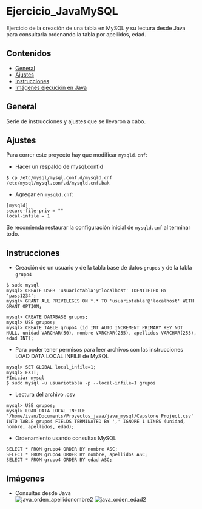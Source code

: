 # Ejercicio_JavaMySQL
Ejercicio de la creación de una tabla en MySQL y su lectura desde Java para consultarla ordenando la tabla por apellidos, edad.

## Contenidos
* [General](#general)
* [Ajustes](#ajustes)
* [Instrucciones](#instrucciones)
* [Imágenes ejecución en Java](#imágenes)

## General
Serie de instrucciones y ajustes que se llevaron a cabo.

## Ajustes
Para correr este proyecto hay que modificar ``` mysqld.cnf ```:
* Hacer un respaldo de mysql.conf.d
```
$ cp /etc/mysql/mysql.conf.d/mysqld.cnf /etc/mysql/mysql.conf.d/mysqld.cnf.bak
```
* Agregar en ``` mysqld.cnf ```:
```
[mysqld]
secure-file-priv = ""
local-infile = 1 
```
Se recomienda restaurar la configuración inicial de ``` mysqld.cnf ``` al terminar todo. 

## Instrucciones
* Creación de un usuario y de la tabla base de datos ```grupos``` y de la tabla ```grupo4```
```
$ sudo mysql
mysql> CREATE USER 'usuariotabla'@'localhost' IDENTIFIED BY 'pass1234'; 
mysql> GRANT ALL PRIVILEGES ON *.* TO 'usuariotabla'@'localhost' WITH GRANT OPTION;

mysql> CREATE DATABASE grupos;
mysql> USE grupos;
mysql> CREATE TABLE grupo4 (id INT AUTO_INCREMENT PRIMARY KEY NOT NULL, unidad VARCHAR(50), nombre VARCHAR(255), apellidos VARCHAR(255), edad INT); 
```

* Para poder tener permisos para leer archivos con las instrucciones LOAD DATA LOCAL INFILE de MySQL
```
mysql> SET GLOBAL local_infile=1;
mysql> EXIT;
#Iniciar mysql
$ sudo mysql -u usuariotabla -p --local-infile=1 grupos
```

* Lectura del archivo .csv
```
mysql> USE grupos;
mysql> LOAD DATA LOCAL INFILE '/home/ivan/Documents/Proyectos_java/java_mysql/Capstone Project.csv' INTO TABLE grupo4 FIELDS TERMINATED BY ',' IGNORE 1 LINES (unidad, nombre, apellidos, edad);
```
* Ordenamiento usando consultas MySQL
```
SELECT * FROM grupo4 ORDER BY nombre ASC;
SELECT * FROM grupo4 ORDER BY nombre, apellidos ASC;
SELECT * FROM grupo4 ORDER BY edad ASC;
```

## Imágenes
* Consultas desde Java <br>
![java_orden_apellidonombre2](https://user-images.githubusercontent.com/87504488/141658667-f6819caf-2da1-42f4-bf54-1fb67ef68c7b.jpg)
![java_orden_edad2](https://user-images.githubusercontent.com/87504488/141658670-b7967bb2-8c61-47f7-a1b5-33631edd1564.jpg)

